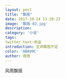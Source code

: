 ```yaml
---
layout: post
title: "飘摇"
date: 2017-10-24 13:20:23
image: '飘摇-02.jpg'
description:
category: '小说'
tags:
twitter_text:命运
introduction: 生命飘摇不定
color: 'ABA99C'
author: 夜雨
---
```

风雨飘摇